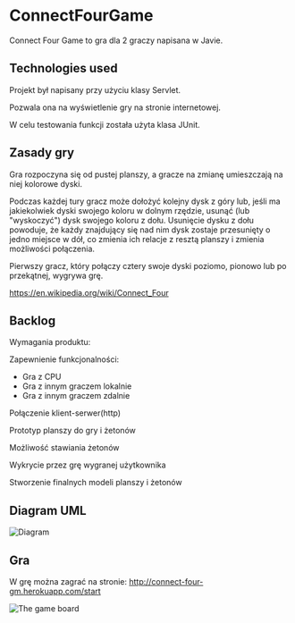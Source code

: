 # ConnectFourGame

Connect Four Game to gra dla 2 graczy napisana w Javie.

## Technologies used

Projekt był napisany przy użyciu klasy Servlet.

Pozwala ona na wyświetlenie gry na stronie internetowej.


W celu testowania funkcji została użyta klasa JUnit.

## Zasady gry
Gra rozpoczyna się od pustej planszy, a gracze na zmianę umieszczają na niej kolorowe dyski. 

Podczas każdej tury gracz może dołożyć kolejny dysk z góry lub, jeśli ma jakiekolwiek dyski swojego koloru w dolnym rzędzie, 
usunąć (lub "wyskoczyć") dysk swojego koloru z dołu. Usunięcie dysku z dołu powoduje, 
że każdy znajdujący się nad nim dysk zostaje przesunięty o jedno miejsce w dół, 
co zmienia ich relacje z resztą planszy i zmienia możliwości połączenia. 

Pierwszy gracz, który połączy cztery swoje dyski poziomo, pionowo lub po przekątnej, wygrywa grę.


https://en.wikipedia.org/wiki/Connect_Four

## Backlog
Wymagania produktu:

Zapewnienie funkcjonalności:
  - Gra z CPU
  - Gra z innym graczem lokalnie
  - Gra z innym graczem zdalnie


Połączenie klient-serwer(http)

Prototyp planszy do gry i żetonów

Możliwość stawiania żetonów

Wykrycie przez grę wygranej użytkownika

Stworzenie finalnych modeli planszy i żetonów

## Diagram UML
![Diagram](https://user-images.githubusercontent.com/71210407/171406590-cbb3d5aa-a434-47bf-b40d-48dae31d3dc6.jpg)

## Gra

W grę można zagrać na stronie:
http://connect-four-gm.herokuapp.com/start

![The game board](https://user-images.githubusercontent.com/71210407/170267969-dfea623e-3586-4e40-8267-f9dcfa3d2280.PNG)


